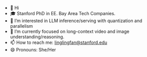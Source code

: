 - 👋 Hi
- 🎓 Stanford PhD in EE. Bay Area Tech Companies.
- 👀 I’m interested in LLM inference/serving with quantization and parallelism
- 🌱 I’m currently focused on long-context video and image understanding/reasoning.
- 📫 How to reach me: linglingfan@stanford.edu
- 😄 Pronouns: She/Her
